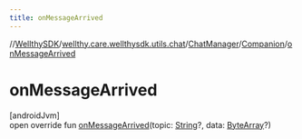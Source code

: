 ```yaml
---
title: onMessageArrived
---
```

//[WellthySDK](../../../../index.html)/[wellthy.care.wellthysdk.utils.chat](../../index.html)/[ChatManager](../index.html)/[Companion](index.html)/[onMessageArrived](on-message-arrived.html)



# onMessageArrived



[androidJvm]\
open override fun [onMessageArrived](on-message-arrived.html)(topic: [String](https://kotlinlang.org/api/latest/jvm/stdlib/kotlin/-string/index.html)?, data: [ByteArray](https://kotlinlang.org/api/latest/jvm/stdlib/kotlin/-byte-array/index.html)?)




